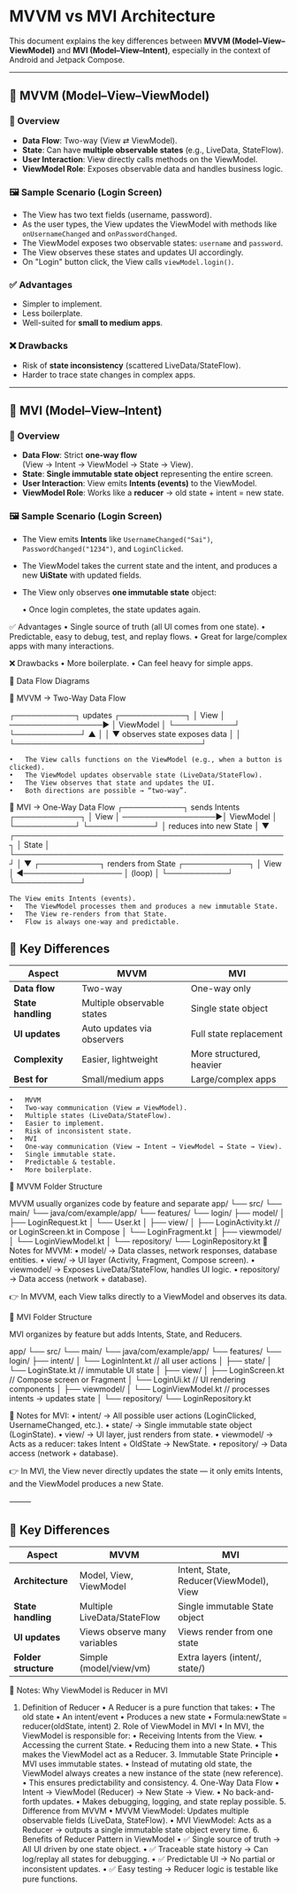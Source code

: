 # MVVM vs MVI Architecture

This document explains the key differences between **MVVM (Model–View–ViewModel)** and **MVI (Model–View–Intent)**, especially in the context of Android and Jetpack Compose.

---

## 📌 MVVM (Model–View–ViewModel)

### 🔹 Overview
- **Data Flow**: Two-way (View ⇄ ViewModel).
- **State**: Can have **multiple observable states** (e.g., LiveData, StateFlow).
- **User Interaction**: View directly calls methods on the ViewModel.
- **ViewModel Role**: Exposes observable data and handles business logic.

### 🖼️ Sample Scenario (Login Screen)
- The View has two text fields (username, password).
- As the user types, the View updates the ViewModel with methods like `onUsernameChanged` and `onPasswordChanged`.
- The ViewModel exposes two observable states: `username` and `password`.
- The View observes these states and updates UI accordingly.
- On "Login" button click, the View calls `viewModel.login()`.

### ✅ Advantages
- Simpler to implement.
- Less boilerplate.
- Well-suited for **small to medium apps**.

### ❌ Drawbacks
- Risk of **state inconsistency** (scattered LiveData/StateFlow).
- Harder to trace state changes in complex apps.

---

## 📌 MVI (Model–View–Intent)

### 🔹 Overview
- **Data Flow**: Strict **one-way flow**  
  (View → Intent → ViewModel → State → View).
- **State**: **Single immutable state object** representing the entire screen.
- **User Interaction**: View emits **Intents (events)** to the ViewModel.
- **ViewModel Role**: Works like a **reducer** → old state + intent = new state.

### 🖼️ Sample Scenario (Login Screen)
- The View emits **Intents** like `UsernameChanged("Sai")`, `PasswordChanged("1234")`, and `LoginClicked`.
- The ViewModel takes the current state and the intent, and produces a new **UiState** with updated fields.
- The View only observes **one immutable state** object:

  •	Once login completes, the state updates again.

✅ Advantages
•	Single source of truth (all UI comes from one state).
•	Predictable, easy to debug, test, and replay flows.
•	Great for large/complex apps with many interactions.

❌ Drawbacks
•	More boilerplate.
•	Can feel heavy for simple apps.



🔄 Data Flow Diagrams

📌 MVVM → Two-Way Data Flow

┌───────────┐      updates       ┌────────────┐
│   View    │ ─────────────────▶ │ ViewModel  │
└───────────┘                    └────────────┘
▲                                  │
│                                  ▼
observes state                     exposes data
│                                  │
└──────────────────────────────────┘

	•	The View calls functions on the ViewModel (e.g., when a button is clicked).
	•	The ViewModel updates observable state (LiveData/StateFlow).
	•	The View observes that state and updates the UI.
	•	Both directions are possible → “two-way”.
📌 MVI → One-Way Data Flow
┌───────────┐   sends Intents   ┌────────────┐
│   View    │ ─────────────────▶│ ViewModel  │
└───────────┘                   └────────────┘
                                     │
                             reduces into new
                                   State
                                     │
                                     ▼
┌─────────────────────────────────────────────────┐
│                     State                       │
└─────────────────────────────────────────────────┘
                                     │
                                     ▼
┌───────────┐  renders from State ┌────────────┐
│   View    │ ◀────────────────── │  (loop)    │
└───────────┘                     └────────────┘

	The View emits Intents (events).
	•	The ViewModel processes them and produces a new immutable State.
	•	The View re-renders from that State.
	•	Flow is always one-way and predictable.


## 🔑 Key Differences

| Aspect              | MVVM                              | MVI                                     |
|---------------------|----------------------------------|-----------------------------------------|
| **Data flow**       | Two-way                          | One-way only                            |
| **State handling**  | Multiple observable states       | Single state object                     |
| **UI updates**      | Auto updates via observers       | Full state replacement                  |
| **Complexity**      | Easier, lightweight              | More structured, heavier                |
| **Best for**        | Small/medium apps                | Large/complex apps                      |


	•	MVVM
	•	Two-way communication (View ⇄ ViewModel).
	•	Multiple states (LiveData/StateFlow).
	•	Easier to implement.
	•	Risk of inconsistent state.
	•	MVI
	•	One-way communication (View → Intent → ViewModel → State → View).
	•	Single immutable state.
	•	Predictable & testable.
	•	More boilerplate.

📂 MVVM Folder Structure

MVVM usually organizes code by feature and separate
app/
└── src/
└── main/
└── java/com/example/app/
└── features/
└── login/
├── model/
│   ├── LoginRequest.kt
│   └── User.kt
│
├── view/
│   ├── LoginActivity.kt      // or LoginScreen.kt in Compose
│   └── LoginFragment.kt
│
├── viewmodel/
│   └── LoginViewModel.kt
│
└── repository/
└── LoginRepository.kt
🔹 Notes for MVVM:
•	model/ → Data classes, network responses, database entities.
•	view/ → UI layer (Activity, Fragment, Compose screen).
•	viewmodel/ → Exposes LiveData/StateFlow, handles UI logic.
•	repository/ → Data access (network + database).

👉 In MVVM, each View talks directly to a ViewModel and observes its data.

📂 MVI Folder Structure

MVI organizes by feature but adds Intents, State, and Reducers.

app/
└── src/
└── main/
└── java/com/example/app/
└── features/
└── login/
├── intent/
│   └── LoginIntent.kt        // all user actions
│
├── state/
│   └── LoginState.kt         // immutable UI state
│
├── view/
│   ├── LoginScreen.kt        // Compose screen or Fragment
│   └── LoginUi.kt            // UI rendering components
│
├── viewmodel/
│   └── LoginViewModel.kt     // processes intents → updates state
│
└── repository/
└── LoginRepository.kt

🔹 Notes for MVI:
•	intent/ → All possible user actions (LoginClicked, UsernameChanged, etc.).
•	state/ → Single immutable state object (LoginState).
•	view/ → UI layer, just renders from state.
•	viewmodel/ → Acts as a reducer: takes Intent + OldState → NewState.
•	repository/ → Data access (network + database).

👉 In MVI, the View never directly updates the state — it only emits Intents, and the ViewModel produces a new State.

⸻
## 🔑 Key Differences

| Aspect              | MVVM                              | MVI                                     |
|---------------------|----------------------------------|-----------------------------------------|
| **Architecture**    | Model, View, ViewModel           | Intent, State, Reducer(ViewModel), View |
| **State handling**  | Multiple LiveData/StateFlow      | Single immutable State object            |
| **UI updates**      | Views observe many variables     | Views render from one state              |
| **Folder structure**| Simple (model/view/vm)           | Extra layers (intent/, state/)           |


📖 Notes: Why ViewModel is Reducer in MVI
1.	Definition of Reducer
•	A Reducer is a pure function that takes:
•	The old state
•	An intent/event
•	Produces a new state
•	Formula:newState = reducer(oldState, intent)
      2.	Role of ViewModel in MVI
      •	In MVI, the ViewModel is responsible for:
      •	Receiving Intents from the View.
      •	Accessing the current State.
      •	Reducing them into a new State.
      •	This makes the ViewModel act as a Reducer.
      3.	Immutable State Principle
      •	MVI uses immutable states.
      •	Instead of mutating old state, the ViewModel always creates a new instance of the state (new reference).
      •	This ensures predictability and consistency.
      4.	One-Way Data Flow
      •	Intent → ViewModel (Reducer) → New State → View.
      •	No back-and-forth updates.
      •	Makes debugging, logging, and state replay possible.
      5.	Difference from MVVM
      •	MVVM ViewModel: Updates multiple observable fields (LiveData, StateFlow).
      •	MVI ViewModel: Acts as a Reducer → outputs a single immutable state object every time.
      6.	Benefits of Reducer Pattern in ViewModel
      •	✅ Single source of truth → All UI driven by one state object.
      •	✅ Traceable state history → Can log/replay all states for debugging.
      •	✅ Predictable UI → No partial or inconsistent updates.
      •	✅ Easy testing → Reducer logic is testable like pure functions.
